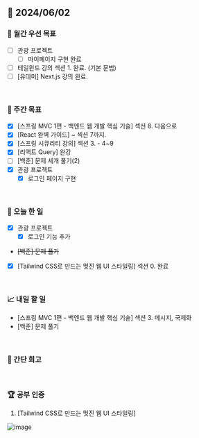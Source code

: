 ## 📅 2024/06/02

### 🚀 월간 우선 목표

- [ ] 관광 프로젝트
  - [ ] 마이페이지 구현 완료
- [ ] 테일윈드 강의 섹션 1. 완료. (기본 문법)
- [ ] [유데미] Next.js 강의 완료.

<br />

### 👏 주간 목표

- [x] [스프링 MVC 1편 - 백엔드 웹 개발 핵심 기술] 섹션 8. 다음으로
- [x] [React 완벽 가이드] ~ 섹션 7까지.
- [x] [스프링 시큐리티 강의] 섹션 3. - 4~9
- [x] [리액트 Query] 완강
- [ ] [백준] 문제 세개 풀기(2)
- [x] 관광 프로젝트
  - [x] 로그인 페이지 구현

<br />

### 💯 오늘 한 일

- [x] 관광 프로젝트
  - [x] 로그인 기능 추가
- ~~[백준] 문제 풀기~~
- [x] [Tailwind CSS로 만드는 멋진 웹 UI 스타일링] 섹션 0. 완료

<br />

### 📈 내일 할 일

- [스프링 MVC 1편 - 백엔드 웹 개발 핵심 기술] 섹션 3. 메시지, 국제화
- [백준] 문제 풀기

<br />

### 🤔 간단 회고

<br />

### 🏆 공부 인증

1. [Tailwind CSS로 만드는 멋진 웹 UI 스타일링]

![image](https://github.com/suld2495/TIL/assets/42727909/882a7a1b-ba7d-4b62-bfe5-cf7c60874a81)
